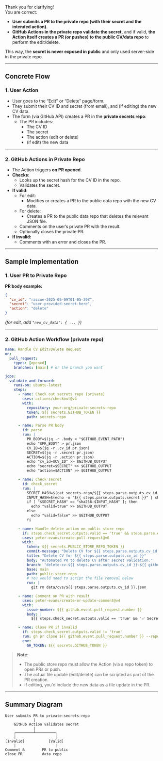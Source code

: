 Thank you for clarifying!  
You are correct:
- **User submits a PR to the private repo (with their secret and the intended action).**
- **GitHub Actions in the private repo validate the secret,** and if valid, **the Action itself creates a PR (or pushes) to the public CV/data repo** to perform the edit/delete.

This way, the **secret is never exposed in public** and only used server-side in the private repo.

---

## Concrete Flow

### 1. User Action
- User goes to the “Edit” or “Delete” page/form.
- They submit their CV ID and secret (from email), and (if editing) the new CV data.
- The form (via GitHub API) creates a PR in the **private secrets repo**:
    - The PR includes:
        - The CV ID
        - The secret
        - The action (edit or delete)
        - (if edit) the new data

---

### 2. GitHub Actions in Private Repo

- The Action triggers **on PR opened**.
- **Checks:**
    - Looks up the secret hash for the CV ID in the repo.
    - Validates the secret.
- **If valid:**
    - For edit:
        - Modifies or creates a PR to the public data repo with the new CV data.
    - For delete:
        - Creates a PR to the public data repo that deletes the relevant JSON file.
    - Comments on the user’s private PR with the result.
    - Optionally closes the private PR.
- **If invalid:**
    - Comments with an error and closes the PR.

---

## Sample Implementation

### 1. User PR to Private Repo

**PR body example:**
```json
{
  "cv_id": "razcue-2025-06-09T01-05-39Z",
  "secret": "user-provided-secret-here",
  "action": "delete"
}
```

*(for edit, add `"new_cv_data": { ... }`)*

---

### 2. GitHub Action Workflow (private repo)

```yaml name=.github/workflows/handle-cv-action.yml
name: Handle CV Edit/Delete Request
on:
  pull_request:
    types: [opened]
    branches: [main] # or the branch you want

jobs:
  validate-and-forward:
    runs-on: ubuntu-latest
    steps:
      - name: Check out secrets repo (private)
        uses: actions/checkout@v4
        with:
          repository: your-org/private-secrets-repo
          token: ${{ secrets.GITHUB_TOKEN }}
          path: secrets-repo

      - name: Parse PR body
        id: parse
        run: |
          PR_BODY=$(jq -r .body < "$GITHUB_EVENT_PATH")
          echo "$PR_BODY" > pr.json
          CV_ID=$(jq -r .cv_id pr.json)
          SECRET=$(jq -r .secret pr.json)
          ACTION=$(jq -r .action pr.json)
          echo "cv_id=$CV_ID" >> $GITHUB_OUTPUT
          echo "secret=$SECRET" >> $GITHUB_OUTPUT
          echo "action=$ACTION" >> $GITHUB_OUTPUT

      - name: Check secret
        id: check_secret
        run: |
          SECRET_HASH=$(cat secrets-repo/${{ steps.parse.outputs.cv_id }}.secret.json | jq -r .secret_hash)
          INPUT_HASH=$(echo -n "${{ steps.parse.outputs.secret }}" | sha256sum | awk '{print $1}')
          if [ "$SECRET_HASH" == "sha256:$INPUT_HASH" ]; then
            echo "valid=true" >> $GITHUB_OUTPUT
          else
            echo "valid=false" >> $GITHUB_OUTPUT
          fi

      - name: Handle delete action on public store repo
        if: steps.check_secret.outputs.valid == 'true' && steps.parse.outputs.action == 'delete'
        uses: peter-evans/create-pull-request@v6
        with:
          token: ${{ secrets.PUBLIC_STORE_REPO_TOKEN }}
          commit-message: "Delete CV for ${{ steps.parse.outputs.cv_id }} by user request"
          title: "Delete CV for ${{ steps.parse.outputs.cv_id }}"
          body: "Automated PR to delete CV after secret validation."
          branch: "delete-cv-${{ steps.parse.outputs.cv_id }}-${{ github.run_id }}"
          base: main
          path: public-store-repo
          # You would need to script the file removal below
          run: |
            git rm data/cvs/${{ steps.parse.outputs.cv_id }}.json

      - name: Comment on PR with result
        uses: peter-evans/create-or-update-comment@v4
        with:
          issue-number: ${{ github.event.pull_request.number }}
          body: |
            ${{ steps.check_secret.outputs.valid == 'true' && '✅ Secret validated, forwarded to public store repo.' || '❌ Invalid secret. Request denied.' }}

      - name: Close PR if invalid
        if: steps.check_secret.outputs.valid != 'true'
        run: gh pr close ${{ github.event.pull_request.number }} --repo ${{ github.repository }} --comment "Invalid secret."
        env:
          GH_TOKEN: ${{ secrets.GITHUB_TOKEN }}
```

> **Note:**
> - The public store repo must allow the Action (via a repo token) to open PRs or push.
> - The actual file update (edit/delete) can be scripted as part of the PR creation.
> - If editing, you'd include the new data as a file update in the PR.

---

## **Summary Diagram**

```
User submits PR to private-secrets-repo
             |
    GitHub Action validates secret
             |
    ┌────────┴─────────┐
    |                  |
[Invalid]           [Valid]
    |                  |
Comment &        PR to public
close PR         data repo
```
